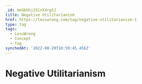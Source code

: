 ```yaml
---
_id: meGbhhj2SCnX4rgtJ
title: Negative Utilitarianism
href: https://lesswrong.com/tag/negative-utilitarianism-1
type: tag
tags:
  - LessWrong
  - Concept
  - Tag
synchedAt: '2022-08-29T10:59:45.456Z'
---
```

# Negative Utilitarianism

